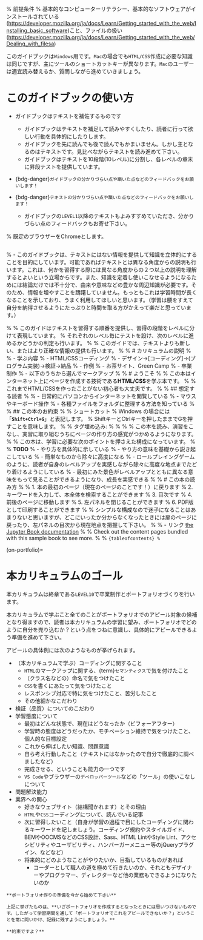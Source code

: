 % 前提条件
% 基本的なコンピューターリテラシー、基本的なソフトウェアがインストールされている(https://developer.mozilla.org/ja/docs/Learn/Getting_started_with_the_web/Installing_basic_software)こと、ファイルの扱い(https://developer.mozilla.org/ja/docs/Learn/Getting_started_with_the_web/Dealing_with_filesa)

このガイドブックは`Windows`用です。`Mac`の場合でも`HTML/CSS`作成に必要な知識は同じですが、主にツールのショートカットキーが異なります。`Mac`のユーザーは適宜読み替えるか、質問しながら進めていきましょう。

# このガイドブックの使い方

- ガイドブックはテキストを補佐するものです
  - ガイドブックはテキストを補足して読みやすくしたり、読者に行って欲しい行動を具体的にしたりします。
   - ガイドブックを先に読んでも後で読んでもかまいません。しかし主となるのはテキストです。見比べながらテキストを読み進めて下さい。
  - ガイドブックはテキストを10段階(10レベル)に分割し、各レベルの章末に昇段テストを提供しています。

- {bdg-danger}`ガイドブックの分かりづらい点や躓いた点などのフィードバックをお願いします！`
- {bdg-danger}`テキストの分かりづらい点や躓いた点などのフィードバックをお願いします！`
  - ガイドブックの`LEVEL1`以降のテキストもよみすすめていただき、分かりづらい点のフィードバックもお寄せ下さい。

% 既定のブラウザーをChromeとします。
```{include} cards/default-browser.md
```
% - このガイドブックは、テキストにはない情報を提供して知識を立体的にすることを目的にしています。可能であればテキストとは異なる角度からの説明も行います。これは、何かを習得する際には異なる角度からの２つ以上の説明を理解するとよいという立場からです。また、知識を定着し使いこなせるようになるためには結論だけでは不十分で、由来や意味などの豊かな周辺知識が必要です。そのため、情報を増やすことを躊躇していません。もっともこれは学習時間が長くなることを示しており、うまく利用してほしいと思います。（学習は腰をすえて自分を納得させるようにたっぷりと時間を取る方がかえって楽だと思っています。）

% 
% このガイドはテキストを習得する順番を提供し、習得の段階をレベルに分けて表現しています。
% それぞれのレベル毎にテストを設け、次のレベルに進めるかどうかの判定も行います。
% 
% このガイドでは、テキストよりも新しい、またはより正確な情報の提供も行います。
% 
% # カリキュラムの説明
% 
% - 学ぶ内容
% 	- HTML/CSSコーディング
% 	- デザイン→[コーディング]→(プログラム実装)→検証→納品
% - 作例
% 	- お茶サイト、Green Camp
% - 卒業制作
% 	- 以下のうちから選んでマークアップ
% 
% # ようこそ
% 
% この本はインターネット上にページを作成する技術である**HTML/CSS**を学ぶ本です。
% 
% これまでHTML/CSSを作ったことがない初心者も大丈夫です。
% 
% ## 想定する読者
% 
% - 日常的にパソコンからインターネットを閲覧している
% 	- マウスやキーボード操作
% - 各種ファイルをフォルダに整理する方法を知っている
% 
% ## この本のお約束
% 
% ショートカット
% Windows の場合には「**`Shift+Ctrl+G`**」と表記します。
% ShiftキーとCtrlキーを押したままでGを押すことを意味します。
% 
% タグ埋め込み:
% <script src="https://gist.github.com/AaronMaywood/8b9ab7da5e271ae014fa4b2acf02e958.js"></script>
% <script id="asciicast-427156" src="https://asciinema.org/a/427156.js" async></script>
% 
% この本を読み、演習をこなし、実習に取り組むうちにページの作り方の感覚がつかめるようになります。
% 
% この本は、学習に必要な次のポイントを押さえた構成になっています。
% 
% **TODO**
% - やり方を具体的に示している
% - やり方の意味を基礎から説き起こしている
% - 簡単なものから除々に高度になる
%   - ロールプレイングゲームのように、読者が自身のレベルアップを実感しながら除々に高度な地点までたどり着けるようにしている
%   - 最初にみた景色がレベルアップとともに異なる意味をもって見ることができるようになり、成長を実感できる
% 
% # この本の読み方
% 
% 1. 本の最初のページ（現在のページのことです！）に戻ります
% 2. キーワードを入力して、本全体を検索することができます
% 3. 目次です
% 4. 前後のページに移動します
% 5. 左パネルを閉じることができます
% 6. PDF版として印刷することができます
% 
% シンプルな構成なので迷子になることはあまりないと思いますが、どこにいったか分からなくなったときには扉のページに戻ったり、左パネルの目次から現在地点を把握して下さい。
% 
% - リンク [the Jupyter Book documentation](https://jupyterbook.org) 
% 
% Check out the content pages bundled with this sample book to see more.
% 
% ```{tableofcontents}
% ```

(on-portfolio)=
# 本カリキュラムのゴール

本カリキュラムは終章である`LEVEL10`で卒業制作とポートフォリオづくりを行います。

本カリキュラムで学ぶこと全てのことがポートフォリオでのアピール対象の候補となり得ますので、読者は本カリキュラムの学習に望み、ポートフォリオでどのように自分を売り込むか？という点をつねに意識し、具体的にアピールできるよう準備を進めて下さい。

アピールの具体例には次のようなものが挙げられます。

- （本カリキュラムで学ぶ）コーディングに関すること
  - `HTML`のマークアップに関する、{term}`セマンティクス`で気を付けたこと
  - （クラス名などの）命名で気をつけたこと
  - `CSS`を書くにあたって気をつけたこと
  - レスポンシブ対応で特に気をつけたこと、苦労したこと
  - その他細かなこだわり
- 検証（品質）についてのこだわり
- 学習態度について
  - 最初はどんな状態で、現在はどうなったか（ビフォーアフター）
  - 学習時の態度はどうだったか、モチベーション維持で気をつけたこと、個人的な目標設定
  - これから伸ばしたい知識、問題意識
  - 自ら考え行動したこと（テキストにはなかったので自分で徹底的に調べましたなど）
  - 完成させる、ということも能力の一つです
  - `VS Code`やブラウザーの`デベロッパーツール`などの「ツール」の使いこなしについて
- 問題解決能力
- 業界への関心
  - 好きなウェブサイト（結構聞かれます）とその理由
  - `HTML`や`CSS`コーディングについて、読んでいる記事
  - 次に習得したいこと（自身が学習の過程で目にしたコーディングに関わるキーワードを記しましょう。コーディング規約やスタイルガイド、BEMやOOCMSなどのCSS設計、Sass、HTML LintやStyle Lint、アクセシビリティやユーザビリティ、ハンバーガーメニュー等のjQueryプラグイン、などなど）
  - 将来的にどのようなことがやりたいか、目指しているものがあれば
    - コーダーとして職人の道を極めて行きたいのか、それともデザイナーやプログラマー、ディレクターなど他の業務もできるようになりたいのか

```{hint}
**ポートフォリオ作りの準備を今から始めて下さい**

上記に挙げたものは、**いざポートフォリオを作成するとなったときには思いつけないものです。したがって学習期間を通して「ポートフォリオでこれをアピールできないか？」ということを常に問いかけ、記録に残すようにしましょう。** 

**約束ですよ？**
```
